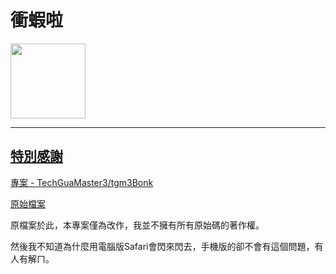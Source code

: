 # 衝蝦啦

<a href="https://airewatterson.github.io/tgm3Bonk/" title="衝蝦啦"><img src="https://media.discordapp.net/attachments/899978435210919976/938318938176106526/avatar_user.png" width="120px">

---

## 特別感謝
專案 - TechGuaMaster3/tgm3Bonk 

[原始檔案](https://techguamaster3.github.io/tgm3Bonk/index.html)

原檔案於此，本專案僅為改作，我並不擁有所有原始碼的著作權。

然後我不知道為什麼用電腦版Safari會閃來閃去，手機版的卻不會有這個問題，有人有解ㄇ。
